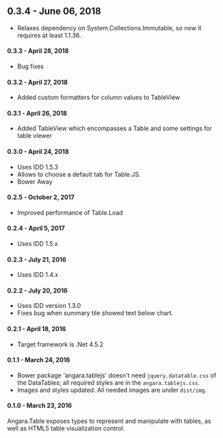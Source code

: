 ## 0.3.4 - June 06, 2018

* Relaxes dependency on System.Collections.Immutable, so now it requires at least 1.1.36.

#### 0.3.3 - April 28, 2018

* Bug fixes

#### 0.3.2 - April 27, 2018

* Added custom formatters for column values to TableView

#### 0.3.1 - April 26, 2018

* Added TableView which encompasses a Table and some settings for table viewer

#### 0.3.0 - April 24, 2018

* Uses IDD 1.5.3
* Allows to choose a default tab for Table.JS.
* Bower Away

#### 0.2.5 - October 2, 2017

* Improved performance of Table.Load

#### 0.2.4 - April 5, 2017

* Uses IDD 1.5.x

#### 0.2.3 - July 21, 2016

* Uses IDD 1.4.x

#### 0.2.2 - July 20, 2016

* Uses IDD version 1.3.0
* Fixes bug when summary tile showed text below chart.

#### 0.2.1 - April 18, 2016

* Target framework is .Net 4.5.2

#### 0.1.1 - March 24, 2016

* Bower package 'angara.tablejs' doesn't need `jquery.datatable.css` of the DataTables; all required styles are in the `angara.tablejs.css`.
* Images and styles updated. All needed images are under `dist/img`.

#### 0.1.0 - March 23, 2016

Angara.Table exposes types to represent and manipulate with tables, as well as HTML5 table visualization control.

